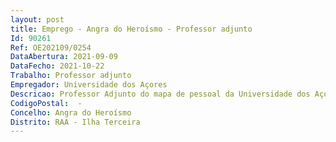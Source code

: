 ```yaml
--- 
layout: post
title: Emprego - Angra do Heroísmo - Professor adjunto
Id: 90261
Ref: OE202109/0254
DataAbertura: 2021-09-09
DataFecho: 2021-10-22
Trabalho: Professor adjunto
Empregador: Universidade dos Açores
Descricao: Professor Adjunto do mapa de pessoal da Universidade dos Açores, na área disciplinar de Enfermagem
CodigoPostal:  -
Concelho: Angra do Heroísmo
Distrito: RAA - Ilha Terceira
--- 
```

